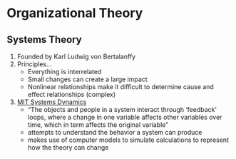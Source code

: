 # Organizational Theory #
## Systems Theory ##
1. Founded by Karl Ludwig von Bertalanffy
2. Principles…
	* Everything is interrelated
	* Small changes can create a large impact
	* Nonlinear relationships make it difficult to determine cause and effect relationships (complex)
3. [MIT Systems Dynamics](http://web.mit.edu/sysdyn/sd-intro/)
	* “The objects and people in a system interact through ‘feedback’ loops, where a change in one variable affects other variables over time, which in term affects the original variable”
	* attempts to understand the behavior a system can produce
	* makes use of computer models to simulate calculations to represent how the theory can change


